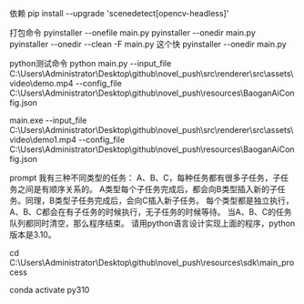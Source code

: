 依赖
pip install --upgrade 'scenedetect[opencv-headless]'

打包命令
pyinstaller --onefile main.py
pyinstaller --onedir main.py
pyinstaller --onedir --clean -F main.py
这个快
pyinstaller --onedir main.py

python测试命令
python main.py --input_file C:\Users\Administrator\Desktop\github\novel_push\src\renderer\src\assets\video\demo.mp4 --config_file C:\Users\Administrator\Desktop\github\novel_push\resources\BaoganAiConfig.json

main.exe --input_file C:\Users\Administrator\Desktop\github\novel_push\src\renderer\src\assets\video\demo1.mp4 --config_file C:\Users\Administrator\Desktop\github\novel_push\resources\BaoganAiConfig.json

prompt
我有三种不同类型的任务： A、B、C，每种任务都有很多子任务，子任务之间是有顺序关系的。
A类型每个子任务完成后，都会向B类型插入新的子任务。同理，B类型子任务完成后，会向C插入新子任务。
每个类型都是独立执行，A、B、C都会在有子任务的时候执行，无子任务的时候等待。
当A、B、C的任务队列都同时清空，那么程序结束。
请用python语言设计实现上面的程序，python版本是3.10。


cd C:\Users\Administrator\Desktop\github\novel_push\resources\sdk\main_process

conda activate py310
